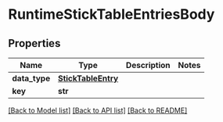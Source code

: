 # RuntimeStickTableEntriesBody

## Properties
Name | Type | Description | Notes
------------ | ------------- | ------------- | -------------
**data_type** | [**StickTableEntry**](StickTableEntry.md) |  | 
**key** | **str** |  | 

[[Back to Model list]](../README.md#documentation-for-models) [[Back to API list]](../README.md#documentation-for-api-endpoints) [[Back to README]](../README.md)

